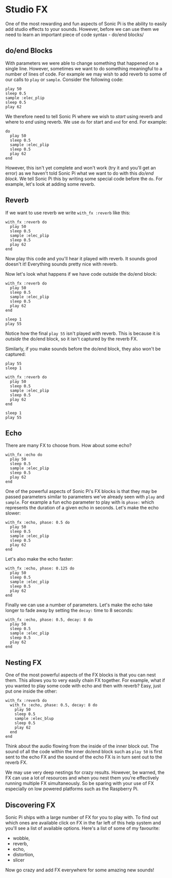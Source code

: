 # Studio FX

One of the most rewarding and fun aspects of Sonic Pi is the ability to easily add studio effects to your sounds. However, before we can use them we need to learn an important piece of code syntax - do/end blocks/

## do/end Blocks

With parameters we were able to change something that happened on a single line. However, sometimes we want to do something meaningful to a number of lines of code. For example we may wish to add reverb to some of our calls to `play` or `sample`. Consider the following code:

```
play 50
sleep 0.5
sample :elec_plip
sleep 0.5
play 62
```

We therefore need to tell Sonic Pi where we wish to *start* using reverb and where to *end* using reverb. We use `do` for start and `end` for end. For example:

```
do
  play 50
  sleep 0.5
  sample :elec_plip
  sleep 0.5
  play 62
end
```

However, this isn't yet complete and won't work (try it and you'll get an error) as we haven't told Sonic Pi what we want to do with this *do/end block*. We tell Sonic Pi this by writing some special code before the `do`. For example, let's look at adding some reverb.

## Reverb

If we want to use reverb we write `with_fx :reverb` like this:

```
with_fx :reverb do
  play 50
  sleep 0.5
  sample :elec_plip
  sleep 0.5
  play 62
end

```

Now play this code and you'll hear it played with reverb. It sounds good doesn't it! Everything sounds pretty nice with reverb. 

Now let's look what happens if we have code outside the do/end block:

```
with_fx :reverb do
  play 50
  sleep 0.5
  sample :elec_plip
  sleep 0.5
  play 62
end

sleep 1
play 55
```

Notice how the final `play 55` isn't played with reverb. This is because it is *outside* the do/end block, so it isn't captured by the reverb FX.

Similarly, if you make sounds before the do/end block, they also won't be captured:


```
play 55
sleep 1

with_fx :reverb do
  play 50
  sleep 0.5
  sample :elec_plip
  sleep 0.5
  play 62
end

sleep 1
play 55
```

## Echo

There are many FX to choose from. How about some echo?

```
with_fx :echo do
  play 50
  sleep 0.5
  sample :elec_plip
  sleep 0.5
  play 62
end
```

One of the powerful aspects of Sonic Pi's FX blocks is that they may be passed parameters similar to parameters we've already seen with `play` and `sample`. For example a fun echo parameter to play with is `phase:` which represents the duration of a given echo in seconds. Let's make the echo slower:

```
with_fx :echo, phase: 0.5 do
  play 50
  sleep 0.5
  sample :elec_plip
  sleep 0.5
  play 62
end
```

Let's also make the echo faster:

```
with_fx :echo, phase: 0.125 do
  play 50
  sleep 0.5
  sample :elec_plip
  sleep 0.5
  play 62
end
```

Finally we can use a number of parameters. Let's make the echo take longer to fade away by setting the `decay:` time to 8 seconds:

```
with_fx :echo, phase: 0.5, decay: 8 do
  play 50
  sleep 0.5
  sample :elec_plip
  sleep 0.5
  play 62
end
```

## Nesting FX

One of the most powerful aspects of the FX blocks is that you can nest them. This allows you to very easily chain FX together. For example, what if you wanted to play some code with echo and then with reverb? Easy, just put one inside the other:

```
with_fx :reverb do
  with_fx :echo, phase: 0.5, decay: 8 do
    play 50
    sleep 0.5
    sample :elec_blup
    sleep 0.5
    play 62
  end
end
```

Think about the audio flowing from the inside of the inner block out. The sound of all the code within the inner do/end block such as `play 50` is first sent to the echo FX and the sound of the echo FX is in turn sent out to the reverb FX.

We may use very deep nestings for crazy results. However, be warned, the FX can use a lot of resources and when you nest them you're effectively running multiple FX simultaneously. So be sparing with your use of FX especially on low powered platforms such as the Raspberry Pi.

## Discovering FX

Sonic Pi ships with a large number of FX for you to play with. To find out which ones are available click on FX in the far left of this help system and you'll see a list of available options. Here's a list of some of my favourite:

* wobble,
* reverb,
* echo,
* distortion,
* slicer

Now go crazy and add FX everywhere for some amazing new sounds!

